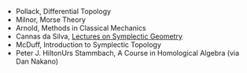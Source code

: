 - Pollack, Differential Topology
- Milnor, Morse Theory
- Arnold, Methods in Classical Mechanics
- Cannas da Silva, [Lectures on Symplectic Geometry](https://people.math.ethz.ch/~acannas/Papers/lsg.pdf)
- McDuff, Introduction to Symplectic Topology
- Peter J. HiltonUrs Stammbach, A Course in Homological Algebra (via Dan Nakano)
